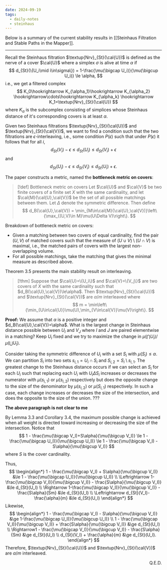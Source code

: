 ```yaml
---
date: 2024-09-19
tags:
  - daily-notes
  - steinhaus
---
```

Below is a summary of the current stability results in [[Steinhaus Filtration and Stable Paths in the Mapper]].

---

Recall the Steinhaus filtration $\textup{Nrv}_{St}(\cal{U})$ is defined as the nerve of a cover $\cal{U}$ where a simplex $\sigma$ is alive at time $\alpha$ if 
$$
	d_{St}(\{U_i\mid i\in\sigma\}) = 1-\frac{\mu(\bigcap U_i)}{\mu(\bigcup U_i)} \le \alpha,
$$
i.e., we get a filtered complex
$$
	K_0\hookrightarrow K_{\alpha_1}\hookrightarrow K_{\alpha_2} \hookrightarrow\cdots\hookrightarrow K_{\alpha_k} \hookrightarrow K_1=\textup{Nrv}_{St}(\cal{U})
$$
where $K_\alpha$ is the subcomplex consisting of simplices whose Steinhaus distance of it's corresponding covers is at least $\alpha$.

Given two Steinhaus filtrations $\textup{Nrv}_{St}(\cal{U})$ and $\textup{Nrv}_{St}(\cal{V})$, we want to find a condition such that the two filtrations are $\epsilon$-interleaving, i.e., some condition $P(\epsilon)$ such that under $P(\epsilon)$ it follows that for all $i$,
$$
	d_{St}(V_i) - \epsilon \le d_{St}(U_i) \le d_{St}(V_i) + \epsilon
$$
and
$$
	d_{St}(U_i) - \epsilon \le d_{St}(V_i) \le d_{St}(U_i) + \epsilon.
$$

The paper constructs a metric, named the **bottleneck metric on covers**:

> [!def] Bottleneck metric on covers
> Let $\cal{U}$ and $\cal{V}$ be two finite covers of a finite set $X$ with the same cardinality, and let $\cal{M}(\cal{U},\cal{V})$ be the set of all possible matchings between them. Let $\Delta$ denote the symmetric difference. Then define
> $$
> 	d_B(\cal{U},\cal{V}) = \min_{M\in\cal{M}(\cal{U},\cal{V})}\left\{\max_{(U,V)\in M}\mu(U\Delta V)\right\}.
> $$


Breakdown of bottleneck metric on covers:
- Given a matching between two covers of equal cardinality, find the pair $(U,V)$ of matched covers such that the measure of $(U\cup V)\setminus(U\cap V)$ is maximal, i.e., the matched pairs of covers with the largest non-overlapping volume.
- For all possible matchings, take the matching that gives the minimal measure as described above.

Theorem 3.5 presents the main stability result on interleaving.

> [!thm]
> Suppose that $\cal{U}=\{U_i\}$ and $\cal{V}=\{V_j\}$ are two covers of $X$ with the same cardinality such that $d_B(\cal{U},\cal{V})\le\alpha$. Then $\textup{Nrv}_{St}(\cal{U})$ and $\textup{Nrv}_{St}(\cal{V})$ are $\alpha/m$ interleaved where 
> $$
> 	m = \min\left\{\min_{U\in\cal{U}}\mu(U),\min_{V\in\cal{V}}\mu(V)\right\}.
> $$

**Proof:** We assume that $\alpha$ is a positive integer and $d_B(\cal{U},\cal{V})=\alpha$. What is the largest change in Steinhaus distance possible between $U_I$ and $V_J$ where $I$ and $J$ are paired elementwise in a matching? Keep $U_I$ fixed and we try to maximize the change in $\mu(\bigcap U_I)/\mu(\bigcup U_I)$.

Consider taking the symmetric difference of $U_i$ with a set $S_i$ with $\mu(S_i)\le\alpha$. We can partition $S_i$ into two sets $s_{i,1}=U_i\cap S_i$ and $S_{i,2}=S_i\setminus s_{i,1}$. The greatest change to the Steinhaus distance occurs if we can select an $S_i$ for each $U_i$ such that replacing each $U_i$ with $U_i\Delta S_i$ increases or decreases the numerator with $\mu(s_{i,1})$ or $\mu(s_{i,2})$ respectively but does the opposite change to the size of the denominator by $\mu(s_{i,2})$ or $\mu(S_{i,1})$ respectively. In such a case, each change increases or decreases the size of the intersection, and does the opposite to the size of the union. ???

**The above paragraph is not clear to me**

By Lemma 3.3 and Corollary 3.4, the maximum possible change is achieved when all weight is directed toward increasing or decreasing the size of the intersection. Notice that
$$
	1 - \frac{\mu(\bigcap V_I)+S\alpha}{\mu(\bigcup V_I)} \le 1 - \frac{\mu(\bigcap U_I)}{\mu(\bigcup U_I)} \le 1 - \frac{\mu(\bigcap V_I) - S\alpha}{\mu(\bigcup V_I)}
$$
where $S$ is the cover cardinality.

Thus,
$$
\begin{align*}
	1 - \frac{\mu(\bigcap V_I) + S\alpha}{\mu(\bigcup V_I)} &\le 1 - \frac{\mu(\bigcap U_I)}{\mu(\bigcup U_I)} \\
	\Leftrightarrow 1-\frac{\mu(\bigcap V_I)}{\mu(\bigcup V_I)} - \frac{S\alpha}{\mu(\bigcup V_I)} &\le d_{St}(U_I) \\
	\Rightarrow 1-\frac{\mu(\bigcap V_I)}{\mu(\bigcup V_I)} - \frac{S\alpha}{Sm} &\le d_{St}(U_I) \\
	\Leftrightarrow d_{St}(V_I)-\frac{\alpha}{m} &\le d_{St}(U_I)
\end{align*}
$$
Likewise,
$$
\begin{align*}
	1 - \frac{\mu(\bigcap V_I) - S\alpha}{\mu(\bigcup V_I)} &\ge 1-\frac{\mu(\bigcap U_I)}{\mu(\bigcup U_I)} \\
	1 - \frac{\mu(\bigcap V_I)}{\mu(\bigcup V_I)} + \frac{S\alpha}{\mu(\bigcup V_I)} &\ge d_{St}(U_I) \\
	\Rightarrow1 - \frac{\mu(\bigcap V_I)}{\mu(\bigcup V_I)} - \frac{S\alpha}{Sm} &\ge d_{St}(U_I) \\
	d_{St}(V_I) + \frac{\alpha}{m} &\ge d_{St}(U_I).
\end{align*}
$$
Therefore, $\textup{Nrv}_{St}(\cal{U})$ and $\textup{Nrv}_{St}(\cal{V})$ are $\alpha/m$ interleaved.
<p align='right'>Q.E.D.</p>
